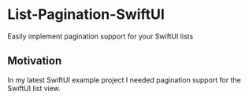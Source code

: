 # List-Pagination-SwiftUI

Easily implement pagination support for your SwiftUI lists

## Motivation

In my latest SwiftUI example project I needed pagination support for the SwiftUI list view.
